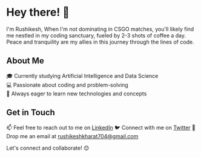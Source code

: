 # Hey there! 👋

I'm Rushikesh, 
When I'm not dominating in CSGO matches, you'll likely find me nestled in my coding sanctuary, fueled by 2-3 shots of coffee a day. Peace and tranquility are my allies in this journey through the lines of code.

## About Me

🎓 Currently studying Artificial Intelligence and Data Science  
💻 Passionate about coding and problem-solving  
🌱 Always eager to learn new technologies and concepts  

## Get in Touch

📫 Feel free to reach out to me on [LinkedIn](https://www.linkedin.com/in/rushikesh-kharat-44866a28a) 
🐦 Connect with me on [Twitter](https://twitter.com/Rushikesh_704)
📧 Drop me an email at rushikeshkharat704@gmail.com  

Let's connect and collaborate! 😊
